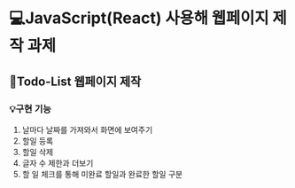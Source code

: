 #  💻JavaScript(React) 사용해 웹페이지 제작 과제

## 📝Todo-List 웹페이지 제작

### 💡구현 기능

1. 날마다 날짜를 가져와서 화면에 보여주기
2. 할일 등록
3. 할일 삭제
4. 글자 수 제한과 더보기
5. 할 일 체크를 통해 미완료 할일과 완료한 할일 구분
